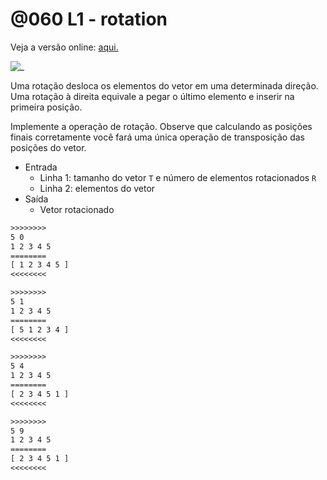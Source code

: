 # @060 L1 - rotation

Veja a versão online: [aqui.](https://github.com/qxcodeed/arcade/blob/master/base/060/Readme.md)

![_](https://raw.githubusercontent.com/qxcodeed/arcade/master/base/060/cover.jpg)

Uma rotação desloca os elementos do vetor em uma determinada direção. Uma rotação à direita equivale a pegar o último elemento e inserir na primeira posição.

Implemente a operação de rotação. Observe que calculando as posições finais corretamente você fará uma única operação de transposição das posições do vetor.

- Entrada
  - Linha 1: tamanho do vetor `T` e número de elementos rotacionados `R`
  - Linha 2: elementos do vetor
- Saída
  - Vetor rotacionado

```txt
>>>>>>>>
5 0
1 2 3 4 5
========
[ 1 2 3 4 5 ]
<<<<<<<<

>>>>>>>>
5 1
1 2 3 4 5
========
[ 5 1 2 3 4 ]
<<<<<<<<

>>>>>>>>
5 4
1 2 3 4 5
========
[ 2 3 4 5 1 ]
<<<<<<<<

>>>>>>>>
5 9
1 2 3 4 5
========
[ 2 3 4 5 1 ]
<<<<<<<<


```
